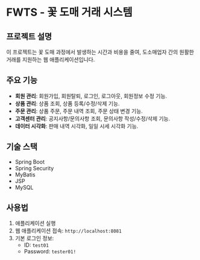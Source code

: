 # FWTS - 꽃 도매 거래 시스템

## 프로젝트 설명
이 프로젝트는 꽃 도매 과정에서 발생하는 시간과 비용을 줄여,
도소매업자 간의 원활한 거래를 지원하는 웹 애플리케이션입니다.

## 주요 기능
- **회원 관리**: 회원가입, 회원탈퇴, 로그인, 로그아웃, 회원정보 수정 기능.
- **상품 관리**: 상품 조회, 상품 등록/수정/삭제 기능.
- **주문 관리**: 상품 주문, 주문 내역 조회, 주문 상태 변경 기능.
- **고객센터 관리**: 공지사항/문의사항 조회, 문의사항 작성/수정/삭제 기능.
- **데이터 시각화**: 판매 내역 시각화, 일일 시세 시각화 기능.

## 기술 스택
- Spring Boot
- Spring Security
- MyBatis
- JSP
- MySQL

## 사용법
1. 애플리케이션 실행
2. 웹 애플리케이션 접속: `http://localhost:8081`
3. 기본 로그인 정보:
   - ID: `test01`
   - Password: `tester01!`
